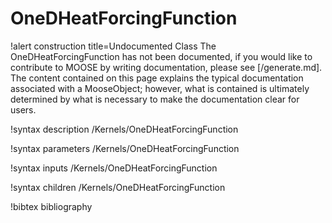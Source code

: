 <!-- MOOSE Documentation Stub: Remove this when content is added. -->

# OneDHeatForcingFunction

!alert construction title=Undocumented Class
The OneDHeatForcingFunction has not been documented, if you would like to contribute to MOOSE by
writing documentation, please see [/generate.md]. The content contained on this page explains
the typical documentation associated with a MooseObject; however, what is contained is ultimately
determined by what is necessary to make the documentation clear for users.

!syntax description /Kernels/OneDHeatForcingFunction

!syntax parameters /Kernels/OneDHeatForcingFunction

!syntax inputs /Kernels/OneDHeatForcingFunction

!syntax children /Kernels/OneDHeatForcingFunction

!bibtex bibliography
